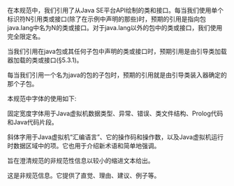在本规范中，我们引用了从Java SE平台API绘制的类和接口。每当我们使用单个标识符N引用类或接口(除了在示例中声明的那些)时，预期的引用是指向包java.lang中名为N的类或接口。对于java.lang以外的包中的类或接口，我们使用完全限定名。

当我们引用在java包或其任何子包中声明的类或接口时，预期引用是由引导类加载器加载的类或接口(§5.3.1)。

每当我们引用一个名为java的包的子包时，预期的引用就是由引导类装入器确定的那个子包。

本规范中字体的使用如下:

固定宽度字体用于Java虚拟机数据类型、异常、错误、类文件结构、Prolog代码和Java代码片段。

斜体字用于Java虚拟机“汇编语言”、它的操作码和操作数，以及Java虚拟机运行时数据区域中的项。它也用于介绍新术语和简单地强调。

旨在澄清规范的非规范性信息以较小的缩进文本给出。

这是非规范信息。它提供了直觉、理由、建议、例子等。